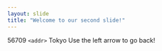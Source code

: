 ```yaml
---
layout: slide
title: "Welcome to our second slide!"
---
```

56709 `<addr>` Tokyo
Use the left arrow to go back!
